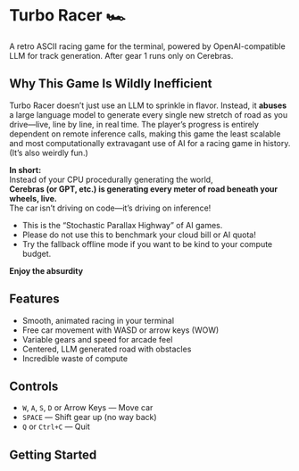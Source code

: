 # Turbo Racer 🏎️

A retro ASCII racing game for the terminal, powered by OpenAI-compatible LLM for track generation.
After gear 1 runs only on Cerebras.

## Why This Game Is Wildly Inefficient

Turbo Racer doesn’t just use an LLM to sprinkle in flavor. Instead, it **abuses** a large language model to generate every single new stretch of road as you drive—live, line by line, in real time. The player’s progress is entirely dependent on remote inference calls, making this game the least scalable and most computationally extravagant use of AI for a racing game in history. (It’s also weirdly fun.)

**In short:**  
Instead of your CPU procedurally generating the world,  
**Cerebras (or GPT, etc.) is generating every meter of road beneath your wheels, live.**  
The car isn’t driving on code—it’s driving on inference!

- This is the “Stochastic Parallax Highway” of AI games.
- Please do not use this to benchmark your cloud bill or AI quota!
- Try the fallback offline mode if you want to be kind to your compute budget.

**Enjoy the absurdity**


## Features

- Smooth, animated racing in your terminal
- Free car movement with WASD or arrow keys (WOW)
- Variable gears and speed for arcade feel
- Centered, LLM generated road with obstacles
- Incredible waste of compute


## Controls

- `W`, `A`, `S`, `D` or Arrow Keys — Move car
- `SPACE` — Shift gear up (no way back)
- `Q` or `Ctrl+C` — Quit

## Getting Started

